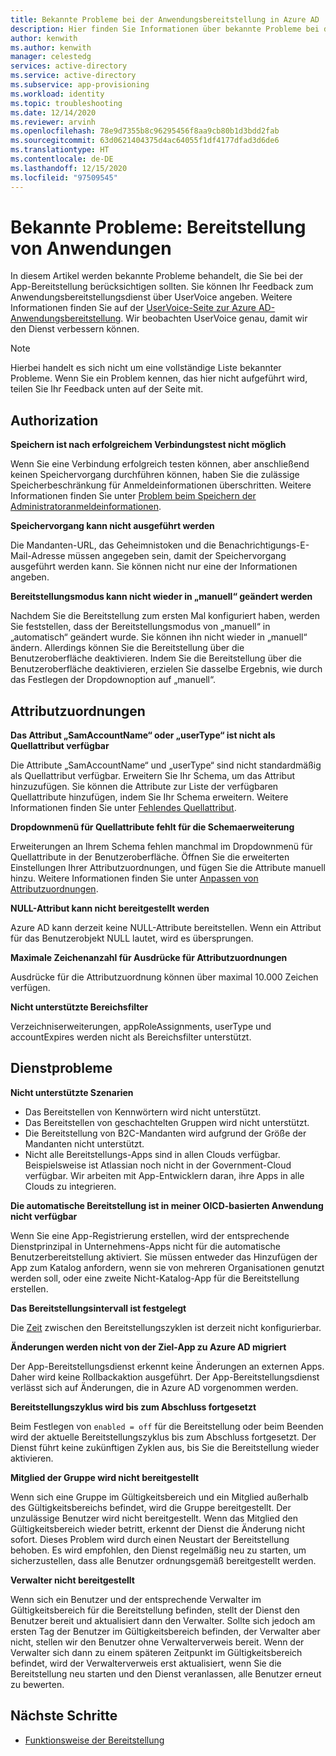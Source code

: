 ```yaml
---
title: Bekannte Probleme bei der Anwendungsbereitstellung in Azure AD
description: Hier finden Sie Informationen über bekannte Probleme bei der Arbeit mit der automatisierten Anwendungsbereitstellung in Azure AD.
author: kenwith
ms.author: kenwith
manager: celestedg
services: active-directory
ms.service: active-directory
ms.subservice: app-provisioning
ms.workload: identity
ms.topic: troubleshooting
ms.date: 12/14/2020
ms.reviewer: arvinh
ms.openlocfilehash: 78e9d7355b8c96295456f8aa9cb80b1d3bdd2fab
ms.sourcegitcommit: 63d0621404375d4ac64055f1df4177dfad3d6de6
ms.translationtype: HT
ms.contentlocale: de-DE
ms.lasthandoff: 12/15/2020
ms.locfileid: "97509545"
---
```

# <a name="known-issues-application-provisioning"></a>Bekannte Probleme: Bereitstellung von Anwendungen
In diesem Artikel werden bekannte Probleme behandelt, die Sie bei der App-Bereitstellung berücksichtigen sollten. Sie können Ihr Feedback zum Anwendungsbereitstellungsdienst über UserVoice angeben. Weitere Informationen finden Sie auf der [UserVoice-Seite zur Azure AD-Anwendungsbereitstellung](https://aka.ms/appprovisioningfeaturerequest). Wir beobachten UserVoice genau, damit wir den Dienst verbessern können. 

> [!NOTE]
> Hierbei handelt es sich nicht um eine vollständige Liste bekannter Probleme. Wenn Sie ein Problem kennen, das hier nicht aufgeführt wird, teilen Sie Ihr Feedback unten auf der Seite mit.

## <a name="authorization"></a>Authorization 

**Speichern ist nach erfolgreichem Verbindungstest nicht möglich**

Wenn Sie eine Verbindung erfolgreich testen können, aber anschließend keinen Speichervorgang durchführen können, haben Sie die zulässige Speicherbeschränkung für Anmeldeinformationen überschritten. Weitere Informationen finden Sie unter [Problem beim Speichern der Administratoranmeldeinformationen](./user-provisioning.md).

**Speichervorgang kann nicht ausgeführt werden**

Die Mandanten-URL, das Geheimnistoken und die Benachrichtigungs-E-Mail-Adresse müssen angegeben sein, damit der Speichervorgang ausgeführt werden kann. Sie können nicht nur eine der Informationen angeben. 

**Bereitstellungsmodus kann nicht wieder in „manuell“ geändert werden**

Nachdem Sie die Bereitstellung zum ersten Mal konfiguriert haben, werden Sie feststellen, dass der Bereitstellungsmodus von „manuell“ in „automatisch“ geändert wurde. Sie können ihn nicht wieder in „manuell“ ändern. Allerdings können Sie die Bereitstellung über die Benutzeroberfläche deaktivieren. Indem Sie die Bereitstellung über die Benutzeroberfläche deaktivieren, erzielen Sie dasselbe Ergebnis, wie durch das Festlegen der Dropdownoption auf „manuell“.  


## <a name="attribute-mappings"></a>Attributzuordnungen 

**Das Attribut „SamAccountName“ oder „userType“ ist nicht als Quellattribut verfügbar**

Die Attribute „SamAccountName“ und „userType“ sind nicht standardmäßig als Quellattribut verfügbar. Erweitern Sie Ihr Schema, um das Attribut hinzuzufügen. Sie können die Attribute zur Liste der verfügbaren Quellattribute hinzufügen, indem Sie Ihr Schema erweitern. Weitere Informationen finden Sie unter [Fehlendes Quellattribut](user-provisioning-sync-attributes-for-mapping.md). 

**Dropdownmenü für Quellattribute fehlt für die Schemaerweiterung**

Erweiterungen an Ihrem Schema fehlen manchmal im Dropdownmenü für Quellattribute in der Benutzeroberfläche. Öffnen Sie die erweiterten Einstellungen Ihrer Attributzuordnungen, und fügen Sie die Attribute manuell hinzu. Weitere Informationen finden Sie unter [Anpassen von Attributzuordnungen](customize-application-attributes.md).

**NULL-Attribut kann nicht bereitgestellt werden**

Azure AD kann derzeit keine NULL-Attribute bereitstellen. Wenn ein Attribut für das Benutzerobjekt NULL lautet, wird es übersprungen. 

**Maximale Zeichenanzahl für Ausdrücke für Attributzuordnungen**

Ausdrücke für die Attributzuordnung können über maximal 10.000 Zeichen verfügen. 

**Nicht unterstützte Bereichsfilter**

Verzeichniserweiterungen, appRoleAssignments, userType und accountExpires werden nicht als Bereichsfilter unterstützt.


## <a name="service-issues"></a>Dienstprobleme 

**Nicht unterstützte Szenarien**

- Das Bereitstellen von Kennwörtern wird nicht unterstützt. 
- Das Bereitstellen von geschachtelten Gruppen wird nicht unterstützt. 
- Die Bereitstellung von B2C-Mandanten wird aufgrund der Größe der Mandanten nicht unterstützt.
- Nicht alle Bereitstellungs-Apps sind in allen Clouds verfügbar. Beispielsweise ist Atlassian noch nicht in der Government-Cloud verfügbar. Wir arbeiten mit App-Entwicklern daran, ihre Apps in alle Clouds zu integrieren.

**Die automatische Bereitstellung ist in meiner OICD-basierten Anwendung nicht verfügbar**

Wenn Sie eine App-Registrierung erstellen, wird der entsprechende Dienstprinzipal in Unternehmens-Apps nicht für die automatische Benutzerbereitstellung aktiviert. Sie müssen entweder das Hinzufügen der App zum Katalog anfordern, wenn sie von mehreren Organisationen genutzt werden soll, oder eine zweite Nicht-Katalog-App für die Bereitstellung erstellen. 

**Das Bereitstellungsintervall ist festgelegt**

Die [Zeit](./application-provisioning-when-will-provisioning-finish-specific-user.md#how-long-will-it-take-to-provision-users) zwischen den Bereitstellungszyklen ist derzeit nicht konfigurierbar. 

**Änderungen werden nicht von der Ziel-App zu Azure AD migriert**

Der App-Bereitstellungsdienst erkennt keine Änderungen an externen Apps. Daher wird keine Rollbackaktion ausgeführt. Der App-Bereitstellungsdienst verlässt sich auf Änderungen, die in Azure AD vorgenommen werden. 

**Bereitstellungszyklus wird bis zum Abschluss fortgesetzt**

Beim Festlegen von `enabled = off` für die Bereitstellung oder beim Beenden wird der aktuelle Bereitstellungszyklus bis zum Abschluss fortgesetzt. Der Dienst führt keine zukünftigen Zyklen aus, bis Sie die Bereitstellung wieder aktivieren.

**Mitglied der Gruppe wird nicht bereitgestellt**

Wenn sich eine Gruppe im Gültigkeitsbereich und ein Mitglied außerhalb des Gültigkeitsbereichs befindet, wird die Gruppe bereitgestellt. Der unzulässige Benutzer wird nicht bereitgestellt. Wenn das Mitglied den Gültigkeitsbereich wieder betritt, erkennt der Dienst die Änderung nicht sofort. Dieses Problem wird durch einen Neustart der Bereitstellung behoben. Es wird empfohlen, den Dienst regelmäßig neu zu starten, um sicherzustellen, dass alle Benutzer ordnungsgemäß bereitgestellt werden.  

**Verwalter nicht bereitgestellt**

Wenn sich ein Benutzer und der entsprechende Verwalter im Gültigkeitsbereich für die Bereitstellung befinden, stellt der Dienst den Benutzer bereit und aktualisiert dann den Verwalter. Sollte sich jedoch am ersten Tag der Benutzer im Gültigkeitsbereich befinden, der Verwalter aber nicht, stellen wir den Benutzer ohne Verwalterverweis bereit. Wenn der Verwalter sich dann zu einem späteren Zeitpunkt im Gültigkeitsbereich befindet, wird der Verwalterverweis erst aktualisiert, wenn Sie die Bereitstellung neu starten und den Dienst veranlassen, alle Benutzer erneut zu bewerten. 

## <a name="next-steps"></a>Nächste Schritte
- [Funktionsweise der Bereitstellung](how-provisioning-works.md)
